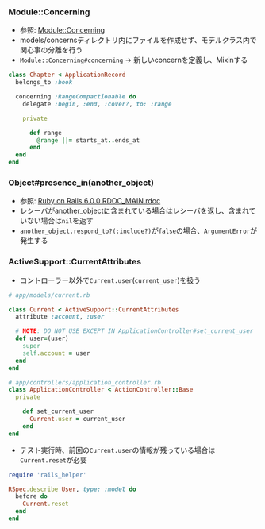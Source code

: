### Module::Concerning
- 参照: [Module::Concerning](https://api.rubyonrails.org/v4.1.0/classes/Module/Concerning.html#method-i-concerning)
- models/concernsディレクトリ内にファイルを作成せず、モデルクラス内で関心事の分離を行う
- `Module::Concerning#concerning` -> 新しいconcernを定義し、Mixinする
```ruby
class Chapter < ApplicationRecord
  belongs_to :book

  concerning :RangeCompactionable do
    delegate :begin, :end, :cover?, to: :range

    private

      def range
        @range ||= starts_at..ends_at
      end
  end
end
```

### Object#presence_in(another_object)
- 参照: [Ruby on Rails 6.0.0 RDOC_MAIN.rdoc](https://api.rubyonrails.org/)
- レシーバがanother_objectに含まれている場合はレシーバを返し、含まれていない場合は`nil`を返す
- `another_object.respond_to?(:include?)`が`false`の場合、`ArgumentError`が発生する

### ActiveSupport::CurrentAttributes
- コントローラー以外で`Current.user`(`current_user`)を扱う
```ruby
# app/models/current.rb

class Current < ActiveSupport::CurrentAttributes
  attribute :account, :user

  # NOTE: DO NOT USE EXCEPT IN ApplicationController#set_current_user
  def user=(user)
    super
    self.account = user
  end
end
```

```ruby
# app/controllers/application_controller.rb
class ApplicationController < ActionController::Base
  private

    def set_current_user
      Current.user = current_user
    end
end
```

- テスト実行時、前回の`Current.user`の情報が残っている場合は
  `Current.reset`が必要
```ruby
require 'rails_helper'

RSpec.describe User, type: :model do
  before do
    Current.reset
  end
end
```
